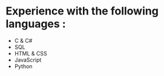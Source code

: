 # Experience with the following languages : 
- C & C#
- SQL
- HTML & CSS
- JavaScript
- Python
<!---
Capsaicin1/Capsaicin1 is a ✨ special ✨ repository because its `README.md` (this file) appears on your GitHub profile.
You can click the Preview link to take a look at your changes.
--->

